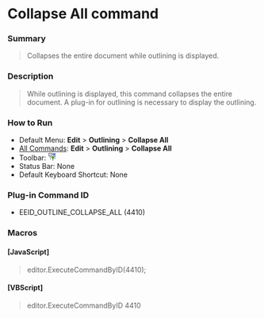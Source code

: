 # Collapse All command

### Summary

> Collapses the entire document while outlining is displayed.

### Description

> While outlining is displayed, this command collapses the entire document. A plug-in for outlining is necessary to display the outlining.

### How to Run

- Default Menu: **Edit** \> **Outlining** \> **Collapse All**
- [All Commands](../tools/all_commands): **Edit** \> **Outlining** \> **Collapse All**
- Toolbar: ![](../../images/outline_min.gif)
- Status Bar: None
- Default Keyboard Shortcut: None

### Plug-in Command ID

- EEID\_OUTLINE\_COLLAPSE\_ALL (4410)

### Macros

#### \[JavaScript\]

> editor.ExecuteCommandByID(4410);

#### \[VBScript\]

> editor.ExecuteCommandByID 4410
